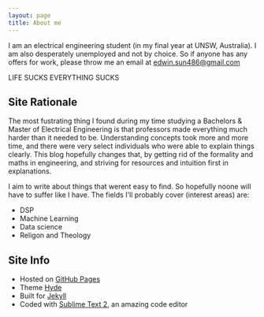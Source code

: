 ```yaml
---
layout: page
title: About me
---
```

I am an electrical engineering student (in my final year at UNSW, Australia). I am also desperately unemployed and not by choice. So if anyone has any offers for work, please throw me an email at edwin.sun486@gmail.com
<p class="message">
  LIFE SUCKS EVERYTHING SUCKS
</p>

## Site Rationale
The most fustrating thing I found during my time studying a Bachelors & Master of Electrical Engineering is that professors made everything much harder than it needed to be. Understanding concepts took more and more time, and there were very select individuals who were able to explain things clearly. This blog hopefully changes that, by getting rid of the formality and maths in  engineering, and striving for resources and intuition first in explanations.

I aim to write about things that werent easy to find. So hopefully noone will have to suffer like I have. The fields I'll probably cover (interest areas) are:
- DSP
- Machine Learning
- Data science
- Religon and Theology

## Site Info

* Hosted on [GitHub Pages](https://pages.github.com)
* Theme [Hyde](http://hyde.getpoole.com)
* Built for [Jekyll](http://jekyllrb.com)
* Coded with [Sublime Text 2](http://sublimetext.com), an amazing code editor

